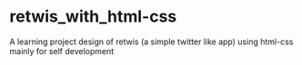 # retwis_with_html-css
A learning project design of retwis (a simple twitter like app) using html-css mainly for self development
